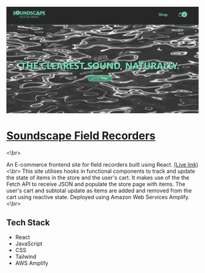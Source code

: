 ![Screenshot of site](/public/imgs/soundscape.png?raw=true)

# [Soundscape Field Recorders](https://main.doc45pnqdai33.amplifyapp.com/)
<\br>

An E-commerce frontend site for field recorders built using React. [(Live link)](https://main.doc45pnqdai33.amplifyapp.com/)
<\br>
This site utilises hooks in functional components to track and update the state of items in the store and the user's cart. It makes use of the the Fetch API to receive JSON and populate the store page with items. The user's cart and subtotal update as items are added and removed from the cart using reactive state. Deployed using Amazon Web Services Amplify.
<\br>
## Tech Stack
- React
- JavaScript
- CSS
- Tailwind
- AWS Amplify
